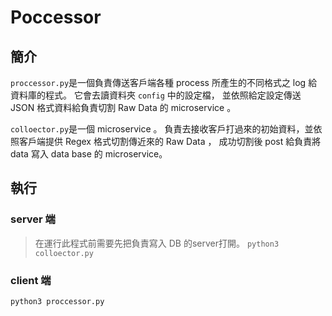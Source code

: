 # Poccessor
## 簡介

`proccessor.py`是一個負責傳送客戶端各種 process 所產生的不同格式之 log 給資料庫的程式。
它會去讀資料夾 `config` 中的設定檔，
並依照給定設定傳送 JSON 格式資料給負責切割 Raw Data 的 microservice 。

`colloector.py`是一個 microservice 。
負責去接收客戶打過來的初始資料，並依照客戶端提供 Regex 格式切割傳近來的 Raw Data ，
成功切割後 post 給負責將 data 寫入 data base 的 microservice。

## 執行

### server 端
>在運行此程式前需要先把負責寫入 DB 的server打開。
`python3 colloector.py`

### client 端
`python3 proccessor.py`
